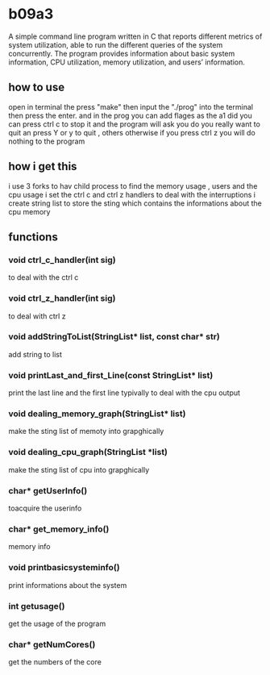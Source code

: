 # b09a3
A simple command line program written in C that reports different metrics of system utilization, able to run the different queries of the system concurrently. The program provides information about basic system information, CPU utilization, memory utilization, and users’ information.

## how to use
open in terminal the press "make" then input the "./prog" into the terminal then press the enter.
and in the prog you can add flages as the a1 did
you can press ctrl c to stop it and the program will ask you do you really want to quit an press Y or y to quit , others otherwise
if you press ctrl z you will do nothing to the program

## how i get this
i use 3 forks to hav child process to find the memory usage , users and the cpu usage
i set the ctrl c and ctrl z handlers to deal with the interruptions
i create string list to store the sting which contains the informations about the cpu memory

## functions
### void ctrl_c_handler(int sig) 
to deal with the ctrl c 
### void ctrl_z_handler(int sig)
to deal with ctrl z
### void addStringToList(StringList* list, const char* str)
add string to list
### void printLast_and_first_Line(const StringList* list) 
print the last line and the first line typivally to deal with the cpu output
### void dealing_memory_graph(StringList* list)
make the sting list of memoty into grapghically
### void dealing_cpu_graph(StringList *list)
make the sting list of cpu into grapghically
### char* getUserInfo()
toacquire the userinfo
### char* get_memory_info()
memory info
### void printbasicsysteminfo()
print informations about the system
### int getusage()
get the usage of the program
### char* getNumCores()
get the numbers of the core
